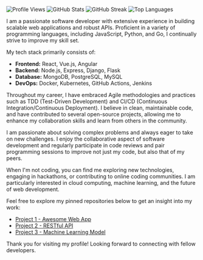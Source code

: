 ![Profile Views](https://komarev.com/ghpvc/?username=lesterdutton963&style=flat)
![GitHub Stats](https://github-readme-stats.vercel.app/api?username=lesterdutton963&show_icons=true&theme=radical)
![GitHub Streak](https://github-readme-streak-stats.herokuapp.com/?user=lesterdutton963&theme=radical)
![Top Languages](https://github-readme-stats.vercel.app/api/top-langs/?username=lesterdutton963&theme=radical&layout=compact)

I am a passionate software developer with extensive experience in building scalable web applications and robust APIs. Proficient in a variety of programming languages, including JavaScript, Python, and Go, I continually strive to improve my skill set.

My tech stack primarily consists of:

- **Frontend:** React, Vue.js, Angular
- **Backend:** Node.js, Express, Django, Flask
- **Database:** MongoDB, PostgreSQL, MySQL
- **DevOps:** Docker, Kubernetes, GitHub Actions, Jenkins

Throughout my career, I have embraced Agile methodologies and practices such as TDD (Test-Driven Development) and CI/CD (Continuous Integration/Continuous Deployment). I believe in clean, maintainable code, and have contributed to several open-source projects, allowing me to enhance my collaboration skills and learn from others in the community.

I am passionate about solving complex problems and always eager to take on new challenges. I enjoy the collaborative aspect of software development and regularly participate in code reviews and pair programming sessions to improve not just my code, but also that of my peers.

When I'm not coding, you can find me exploring new technologies, engaging in hackathons, or contributing to online coding communities. I am particularly interested in cloud computing, machine learning, and the future of web development.

Feel free to explore my pinned repositories below to get an insight into my work:

- [Project 1 - Awesome Web App](https://github.com/lesterdutton963/project1)
- [Project 2 - RESTful API](https://github.com/lesterdutton963/project2)
- [Project 3 - Machine Learning Model](https://github.com/lesterdutton963/project3)

Thank you for visiting my profile! Looking forward to connecting with fellow developers.
